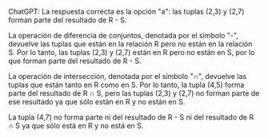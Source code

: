 ChatGPT:
La respuesta correcta es la opción "a": las tuplas (2,3) y (2,7) forman parte del resultado de R - S.

La operación de diferencia de conjuntos, denotada por el símbolo "-", devuelve las tuplas que están en la relación R pero no están en la relación S. Por lo tanto, las tuplas (2,3) y (2,7) están en R pero no están en S, por lo que forman parte del resultado de R - S.

La operación de intersección, denotada por el símbolo "∩", devuelve las tuplas que están tanto en R como en S. Por lo tanto, la tupla (4,5) forma parte del resultado de R ∩ S, pero las tuplas (2,3) y (2,7) no forman parte de ese resultado ya que sólo están en R y no están en S.

La tupla (4,7) no forma parte ni del resultado de R - S ni del resultado de R ∩ S ya que sólo está en R y no está en S.